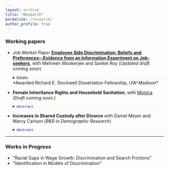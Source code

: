 ```yaml
---
layout: archive
title: "Research"
permalink: /research/
author_profile: true
---
```


### Working papers


- *Job Market Paper*     [**Employee Side Discrimination: Beliefs and Preferences--Evidence from an Information Experiment on Job-seekers**](https://ssc.wisc.edu/~alam4/Alam_JMP.pdf), with Mehreen Mookerjee and Sanket Roy    (*Updated draft coming  soon*)
    <details style="font-size:80%; background-color:floralwhite;">  <button style="color:blue; font-family:courier; font-size:100%;"> Abstract </button> In this paper we provide novel evidence on the distribution of workers' preferences on manager's gender and their beleifs on manager's mentorship quality.  We design and conduct a novel within-worker information experiment and embed it in a hypothetical job choice survey for job-seekers. In absence of information on manager quality, on average workers are indifferent between male and female managers. However, given information on manager mentorship quality, workers prefer to work for female managers--willing to give up 1.3-2.2% of average annual wages to work for female managers, on average. Estimating our job choice model for each worker we find 60% of workers prefer to work for female managers, and in the absence of information on manager quality 62% believed male managers to be of better quality. We do not find evidence of such negative beliefs on female manager mentorship among workers whose mothers are more educated than their fathers and among female workers who have majored in science. We corroborate this result of negative beliefs on female manager quality in an ex-post survey where we directly elicit worker beliefs. The results suggest that glass ceilings for females at the managerial level, driven by discrimination by firm executives--who decide on promotion--could be potentially underestimated. </details>
    *Awarded Richard E. Stockwell Dissertation Fellowship, UW-Madison*
    
- **Female Inheritance Rights and Household Sanitation**, with [Monica](https://sites.google.com/view/monicauwmadison) (*Draft coming soon.*)
    <details style="font-size:80%; background-color:floralwhite;">  <summary style="color:blue; font-family:courier;"> Abstract</summary>  Health hazards due to open defecation are most prominent in India. Females benefit from toilets in households more than males. In this paper we estimate the impact of increased inheritance rights of females on the presence of a toilet in the household. Daughters being usually married away to the household of the groom, available household level nationally representative data do not have all original (natal) household characteristics – which determines treatment eligibility. Under generic assumptions, we show that when the treatment is partially observed to the researcher, we can derive a lower bound on the average treatment effect in a difference in differences framework. We estimate that the policy increased the probability of the presence of a toilet in the household a woman is married into, by at least 4.3% points. We uncover conditional treatment effects by the age of the daughter at the time of policy implementation and find it to be the largest for the group of females who were the youngest at the time of policy implementation.  </details> 
        
- **Increases in Shared Custody after Divorce** with Daniel Meyer and Marcy Carlson (_R&R in Demographic Research_)
     <details style="font-size:80%; background-color:floralwhite;">  <summary style="color:blue; font-family:courier;"> Abstract</summary>  This paper provides new evidence on the time trend in shared physical custody after divorce in the U.S., using eight waves of data from the Current Population Survey - Child Support Supplement. We find that the likelihood of shared custody more than doubled between divorces that occurred before 1985 and those in 2010-2014, from 12% to 28%. We show that non-Hispanic Whites and those who are more socioeconomically advantaged are more likely to have shared custody. Using more formal methods we show that the increase cannot be explained by changes in the characteristics of those divorcing; instead, we infer that this is the result of changing norms and policies that favor shared custody. Finally, this paper complements previous analyses using court record data from Wisconsin and shows that while the rate of shared custody in Wisconsin is higher than the national rate, a large increase over time has occurred in the nation as well as in Wisconsin. These changing patterns have important implications for children’s living arrangements and for the parental investments that children receive after their parents’ divorce  </details>
     
---

### Works in Progress
- "Racial Gaps in Wage Growth: Discrimination and Search Frictions"
- "Identification in Models of Discrimination" 
